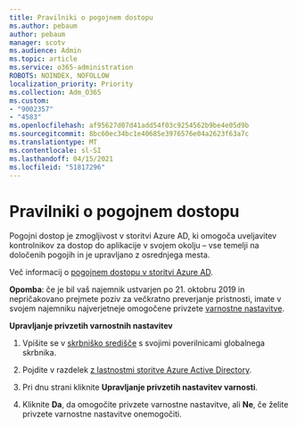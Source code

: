 ```yaml
---
title: Pravilniki o pogojnem dostopu
ms.author: pebaum
author: pebaum
manager: scotv
ms.audience: Admin
ms.topic: article
ms.service: o365-administration
ROBOTS: NOINDEX, NOFOLLOW
localization_priority: Priority
ms.collection: Adm_O365
ms.custom:
- "9002357"
- "4583"
ms.openlocfilehash: af95627d07d41add54f03c9254562b9be4e05d9b
ms.sourcegitcommit: 8bc60ec34bc1e40685e3976576e04a2623f63a7c
ms.translationtype: MT
ms.contentlocale: sl-SI
ms.lasthandoff: 04/15/2021
ms.locfileid: "51817296"
---
```

# <a name="conditional-access-policies"></a>Pravilniki o pogojnem dostopu

Pogojni dostop je zmogljivost v storitvi Azure AD, ki omogoča uveljavitev kontrolnikov za dostop do aplikacije v svojem okolju – vse temelji na določenih pogojih in je upravljano z osrednjega mesta.

Več informacij o [pogojnem dostopu v storitvi Azure AD](https://docs.microsoft.com/azure/active-directory/conditional-access/).  

**Opomba**: če je bil vaš najemnik ustvarjen po 21. oktobru 2019 in nepričakovano prejmete poziv za večkratno preverjanje pristnosti, imate v svojem najemniku najverjetneje omogočene privzete [varnostne nastavitve](https://aka.ms/securitydefaults).

**Upravljanje privzetih varnostnih nastavitev**

1. Vpišite se v [skrbniško središče](https://go.microsoft.com/fwlink/p/?linkid=834822) s svojimi poverilnicami globalnega skrbnika.

2. Pojdite v razdelek [z lastnostmi storitve Azure Active Directory](https://portal.azure.com/#blade/Microsoft_AAD_IAM/ActiveDirectoryMenuBlade/Properties).

3. Pri dnu strani kliknite **Upravljanje privzetih nastavitev varnosti**.

4. Kliknite **Da**, da omogočite privzete varnostne nastavitve, ali **Ne**, če želite privzete varnostne nastavitve onemogočiti.
